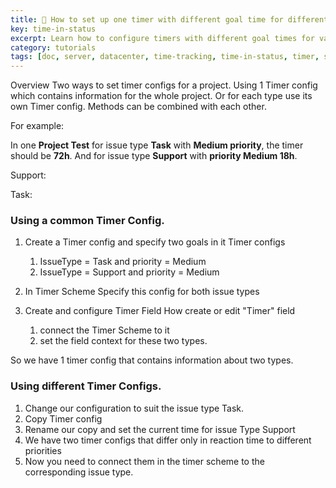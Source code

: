 ```yaml
---
title: 📖 How to set up one timer with different goal time for different issue types?
key: time-in-status
excerpt: Learn how to configure timers with different goal times for various issue types using common configurations or separate configs for flexible time tracking.
category: tutorials
tags: [doc, server, datacenter, time-tracking, time-in-status, timer, stopwatch, business-calendar, jql-functions, reporting, sla-tracking, performance-optimization, rest-api, java-api, worklog, field-panels, export, eazybi-integration]
---
```


Overview
Two ways to set timer configs for a project. Using 1 Timer config which contains information for the whole project. Or for each type use its own Timer config. Methods can be combined with each other.


<div class="uk-alert-note" data-uk-alert="">
    <p>For example:</p>
In one <b>Project Test</b> for issue type <b>Task</b> with <b>Medium priority</b>, the timer should be <b>72h</b>.
And for issue type <b>Support</b> with <b>priority Medium 18h</b>.
</div>


Support:

Task:

### Using a common Timer Config. ###
1. Create a Timer config and specify two goals in it Timer configs
    1. IssueType = Task and priority = Medium
    2. IssueType = Support and priority = Medium


2. In Timer Scheme Specify this config for both issue types


3. Create and configure Timer Field How create or edit "Timer" field
    1. connect the Timer Scheme to it
    2. set the field context for these two types.
    

So we have 1 timer config that contains information about two types.

### Using different Timer Configs. ###
1. Change our configuration to suit the issue type Task.
2. Copy Timer config
3. Rename our copy and set the current time for issue Type Support
4. We have two timer configs that differ only in reaction time to different priorities
5. Now you need to connect them in the timer scheme to the corresponding issue type.
